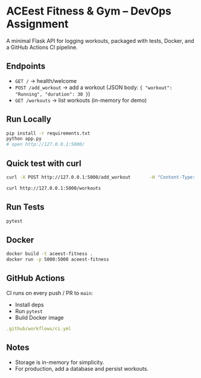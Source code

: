 # ACEest Fitness & Gym – DevOps Assignment

A minimal Flask API for logging workouts, packaged with tests, Docker, and a GitHub Actions CI pipeline.

## Endpoints
- `GET /` → health/welcome
- `POST /add_workout` → add a workout (JSON body: `{ "workout": "Running", "duration": 30 }`)
- `GET /workouts` → list workouts (in-memory for demo)

## Run Locally
```bash
pip install -r requirements.txt
python app.py
# open http://127.0.0.1:5000/
```

## Quick test with curl
```bash
curl -X POST http://127.0.0.1:5000/add_workout       -H "Content-Type: application/json"       -d '{ "workout": "Running", "duration": 30 }'

curl http://127.0.0.1:5000/workouts
```

## Run Tests
```bash
pytest
```

## Docker
```bash
docker build -t aceest-fitness .
docker run -p 5000:5000 aceest-fitness
```

## GitHub Actions
CI runs on every push / PR to `main`:
- Install deps
- Run `pytest`
- Build Docker image
```yaml
.github/workflows/ci.yml
```

## Notes
- Storage is in-memory for simplicity. 
- For production, add a database and persist workouts.

